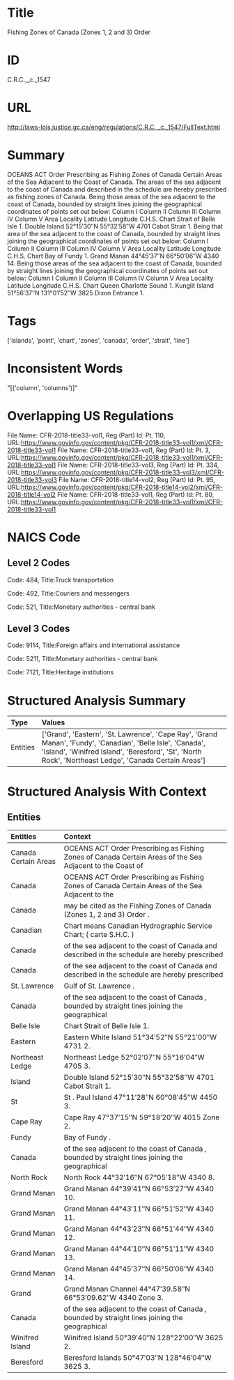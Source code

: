 # Title
Fishing Zones of Canada (Zones 1, 2 and 3) Order


# ID
C.R.C.,_c._1547

# URL
http://laws-lois.justice.gc.ca/eng/regulations/C.R.C.,_c._1547/FullText.html


# Summary
OCEANS ACT Order Prescribing as Fishing Zones of Canada Certain Areas of the Sea Adjacent to the Coast of Canada.
The areas of the sea adjacent to the coast of Canada and described in the schedule are hereby prescribed as fishing zones of Canada.
Being those areas of the sea adjacent to the coast of Canada, bounded by straight lines joining the geographical coordinates of points set out below: Column I Column II Column III Column IV Column V Area Locality Latitude Longitude C.H.S. Chart Strait of Belle Isle 1.
Double Island 52°15′30″N 55°32′58″W 4701 Cabot Strait 1.
Being that area of the sea adjacent to the coast of Canada, bounded by straight lines joining the geographical coordinates of points set out below: Column I Column II Column III Column IV Column V Area Locality Latitude Longitude C.H.S. Chart Bay of Fundy 1.
Grand Manan 44°45′37″N 66°50′06″W 4340 14.
Being those areas of the sea adjacent to the coast of Canada, bounded by straight lines joining the geographical coordinates of points set out below: Column I Column II Column III Column IV Column V Area Locality Latitude Longitude C.H.S. Chart Queen Charlotte Sound 1.
Kunglit Island 51°56′37″N 131°01′52″W 3825 Dixon Entrance 1.


# Tags
['islands', 'point', 'chart', 'zones', 'canada', 'order', 'strait', 'line']


# Inconsistent Words
"[('column', 'columns')]"


# Overlapping US Regulations
File Name: CFR-2018-title33-vol1, Reg (Part) Id: Pt. 110, URL:https://www.govinfo.gov/content/pkg/CFR-2018-title33-vol1/xml/CFR-2018-title33-vol1
File Name: CFR-2018-title33-vol1, Reg (Part) Id: Pt. 3, URL:https://www.govinfo.gov/content/pkg/CFR-2018-title33-vol1/xml/CFR-2018-title33-vol1
File Name: CFR-2018-title33-vol3, Reg (Part) Id: Pt. 334, URL:https://www.govinfo.gov/content/pkg/CFR-2018-title33-vol3/xml/CFR-2018-title33-vol3
File Name: CFR-2018-title14-vol2, Reg (Part) Id: Pt. 95, URL:https://www.govinfo.gov/content/pkg/CFR-2018-title14-vol2/xml/CFR-2018-title14-vol2
File Name: CFR-2018-title33-vol1, Reg (Part) Id: Pt. 80, URL:https://www.govinfo.gov/content/pkg/CFR-2018-title33-vol1/xml/CFR-2018-title33-vol1



# NAICS Code
## Level 2 Codes
Code: 484, Title:Truck transportation

Code: 492, Title:Couriers and messengers

Code: 521, Title:Monetary authorities - central bank




## Level 3 Codes
Code: 9114, Title:Foreign affairs and international assistance

Code: 5211, Title:Monetary authorities - central bank

Code: 7121, Title:Heritage institutions







# Structured Analysis Summary
| Type     | Values                                                                                                                                                                                                                |
|:---------|:----------------------------------------------------------------------------------------------------------------------------------------------------------------------------------------------------------------------|
| Entities | ['Grand', 'Eastern', 'St. Lawrence', 'Cape Ray', 'Grand Manan', 'Fundy', 'Canadian', 'Belle Isle', 'Canada', 'Island', 'Winifred Island', 'Beresford', 'St', 'North Rock', 'Northeast Ledge', 'Canada Certain Areas'] |


# Structured Analysis With Context
 


## Entities
| Entities             | Context                                                                                                    |
|:---------------------|:-----------------------------------------------------------------------------------------------------------|
| Canada Certain Areas | OCEANS ACT Order Prescribing as Fishing Zones of  Canada Certain Areas of the Sea Adjacent to the Coast of |
| Canada               | OCEANS ACT Order Prescribing as Fishing Zones of  Canada Certain Areas of the Sea Adjacent to the          |
| Canada               | may be cited as the Fishing Zones of Canada  (Zones 1, 2 and 3) Order .                                    |
| Canadian             | Chart  means  Canadian  Hydrographic Service Chart; ( carte S.H.C. )                                       |
| Canada               | of the sea adjacent to the coast of Canada and described in the schedule are hereby prescribed             |
| Canada               | of the sea adjacent to the coast of Canada and described in the schedule are hereby prescribed             |
| St. Lawrence         | Gulf of  St. Lawrence .                                                                                    |
| Canada               | of the sea adjacent to the coast of Canada , bounded by straight lines joining the geographical            |
| Belle Isle           | Chart Strait of  Belle Isle  1.                                                                            |
| Eastern              | Eastern  White Island 51°34′52″N 55°21′00″W 4731 2.                                                        |
| Northeast Ledge      | Northeast Ledge  52°02′07″N 55°16′04″W 4705 3.                                                             |
| Island               | Double  Island  52°15′30″N 55°32′58″W 4701 Cabot Strait 1.                                                 |
| St                   | St . Paul Island 47°11′28″N 60°08′45″W 4450 3.                                                             |
| Cape Ray             | Cape Ray  47°37′15″N 59°18′20″W 4015 Zone 2.                                                               |
| Fundy                | Bay of  Fundy .                                                                                            |
| Canada               | of the sea adjacent to the coast of Canada , bounded by straight lines joining the geographical            |
| North Rock           | North Rock  44°32′16″N 67°05′18″W 4340 8.                                                                  |
| Grand Manan          | Grand Manan  44°39′41″N 66°53′27″W 4340 10.                                                                |
| Grand Manan          | Grand Manan  44°43′11″N 66°51′52″W 4340 11.                                                                |
| Grand Manan          | Grand Manan  44°43′23″N 66°51′44″W 4340 12.                                                                |
| Grand Manan          | Grand Manan  44°44′10″N 66°51′11″W 4340 13.                                                                |
| Grand Manan          | Grand Manan  44°45′37″N 66°50′06″W 4340 14.                                                                |
| Grand                | Grand  Manan Channel 44°47′39.58″N 66°53′09.62″W 4340 Zone 3.                                              |
| Canada               | of the sea adjacent to the coast of Canada , bounded by straight lines joining the geographical            |
| Winifred Island      | Winifred Island  50°39′40″N 128°22′00″W 3625 2.                                                            |
| Beresford            | Beresford  Islands 50°47′03″N 128°46′04″W 3625 3.                                                          |


